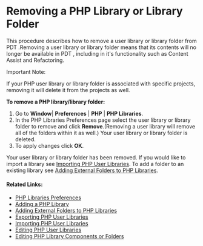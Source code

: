 # Removing a PHP Library or Library Folder

<!--context:removing_a_php_library_or_library_folder-->

This procedure describes how to remove a user library or library folder from PDT .Removing a user library or library folder means that its contents will no longer be available in PDT , including in it's functionality such as Content Assist and Refactoring.

Important Note:

If your PHP user library or library folder is associated with specific projects, removing it will delete it from the projects as well.

<!--ref-start-->

**To remove a PHP library/library folder:**

 1. Go to **Window**| **Preferences** | **PHP** | **PHP Libraries**.
 2. In the PHP Libraries Preferences page select the user library or library folder to remove and click **Remove**.(Removing a user library will remove all of the folders within it as well.)  Your user library or library folder is deleted.
 3. To apply changes click **OK**.

Your user library or library folder has been removed. If you would like to import a library see [Importing PHP User Libraries](024-importing_php_user_libraries.md). To add a folder to an existing library see [Adding External Folders to PHP Libraries](016-adding_external_folders_to_php_libraries.md).

<!--ref-end-->

<!--links-start-->

#### Related Links:

 * [PHP Libraries Preferences](000-index.md)
 * [Adding a PHP Library](008-adding_a_php_library.md)
 * [Adding External Folders to PHP Libraries](016-adding_external_folders_to_php_libraries.md)
 * [Exporting PHP User Libraries](032-exporting_php_user_libraries.md)
 * [Importing PHP User Libraries](024-importing_php_user_libraries.md)
 * [Editing PHP User Libraries](048-editing_php_user_libraries.md)
 * [Editing PHP Library Components or Folders](040-editing_php_library_components_or_folders.md)

<!--links-end-->
